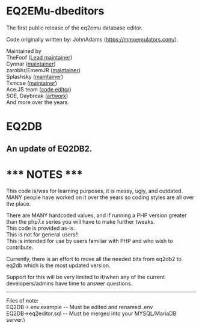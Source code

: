# EQ2EMu-dbeditors

The first public release of the eq2emu database editor. 

Code originally written by: JohnAdams (https://mmoemulators.com/).

Maintained by\
TheFoof ([Lead maintainer](https://github.com/theFoof))\
Cynnar ([maintainer](https://github.com/cynnar))\
zarobhr/EmemJR ([maintainer](https://github.com/zarobhr))\
Splashsky ([maintainer](https://github.com/splashsky))\
Txmcse ([maintainer](https://github.com/txmcse))\
Ace.JS team ([code editor](https://ace.c9.io/))\
SOE, Daybreak ([artwork](https://www.daybreakgames.com/home))\
And more over the years.

# EQ2DB
## An update of EQ2DB2.

# *** NOTES ***

This code is/was for learning purposes, it is messy, ugly, and outdated. MANY people have worked on it over the years so coding styles are all over the place.

There are MANY hardcoded values, and if running a PHP version greater than the php7.x series you will have to make further tweaks.\
This code is provided as-is.\
This is not for general users!!\
This is intended for use by users familiar with PHP and who wish to contribute.

Currently, there is an effort to move all the needed bits from eq2db2 to eq2db which is the most updated version.

Support for this will be very limited to if/when any of the current developers/admins have time to answer questions.
***

Files of note:\
EQ2DB->.env.example  --  Must be edited and renamed .env\
EQ2DB->eq2editor.sql --  Must be merged into your MYSQL/MariaDB server.\
